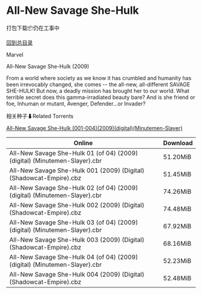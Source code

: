 # All-New Savage She-Hulk

打包下载📦仍在工事中

[回到总目录](/Catalogs.md)

Marvel

All-New Savage She-Hulk (2009)

From a world where society as we know it has crumbled and humanity has been irrevocably changed, she comes -- the all-new, all-different SAVAGE SHE-HULK! But now, a deadly mission has brought her to our world. What terrible secret does this gamma-irradiated beauty bare? And is she friend or foe, Inhuman or mutant, Avenger, Defender...or Invader?





相关种子⬇Related Torrents

[All-New Savage She-Hulk (001-004)(2009)(digital)(Minutemen-Slayer)](https://github.com/alicewish/markdown/blob/master/torrent/All-New-Savage-She-Hulk--001-004--2009--digital--Minutemen-Slayer.md)

Online | Download
--- | ---
All-New Savage She-Hulk 01 (of 04) (2009) (digital) (Minutemen-Slayer).cbr | 51.20MiB
All-New Savage She-Hulk 001 (2009) (Digital) (Shadowcat-Empire).cbz | 51.45MiB
All-New Savage She-Hulk 02 (of 04) (2009) (digital) (Minutemen-Slayer).cbr | 74.26MiB
All-New Savage She-Hulk 002 (2009) (Digital) (Shadowcat-Empire).cbz | 74.48MiB
All-New Savage She-Hulk 03 (of 04) (2009) (digital) (Minutemen-Slayer).cbr | 67.92MiB
All-New Savage She-Hulk 003 (2009) (Digital) (Shadowcat-Empire).cbz | 68.16MiB
All-New Savage She-Hulk 04 (of 04) (2009) (digital) (Minutemen-Slayer).cbr | 52.23MiB
All-New Savage She-Hulk 004 (2009) (Digital) (Shadowcat-Empire).cbz | 52.48MiB